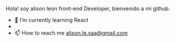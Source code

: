 Hola! soy alison leon front-end Developer, bienvenido a mi github.

- 🌱 I’m currently learning React
- 
- 📫 How to reach me alison.le.saa@gmail.com


